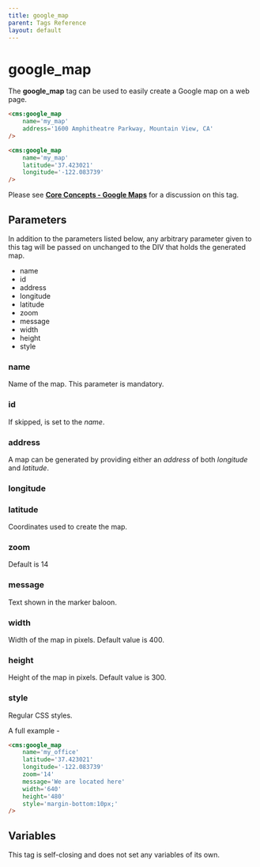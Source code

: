 ```yaml
---
title: google_map
parent: Tags Reference
layout: default
---
```


# google_map

The **google\_map** tag can be used to easily create a Google map on a web page.

```html
<cms:google_map
    name='my_map'
    address='1600 Amphitheatre Parkway, Mountain View, CA'
/>
```

```html
<cms:google_map
    name='my_map'
    latitude='37.423021'
    longitude='-122.083739'
/>
```

Please see [**Core Concepts - Google Maps**](../../concepts/google-maps.html) for a discussion on this tag.

## Parameters

In addition to the parameters listed below, any arbitrary parameter given to this tag will be passed on unchanged to the DIV that holds the generated map.

* name
* id
* address
* longitude
* latitude
* zoom
* message
* width
* height
* style

### name

Name of the map. This parameter is mandatory.

### id

If skipped, is set to the _name_.

### address

A map can be generated by providing either an _address_ of both _longitude_ and _latitude_.

### longitude

### latitude

Coordinates used to create the map.

### zoom

Default is 14

### message

Text shown in the marker baloon.

### width

Width of the map in pixels. Default value is 400\.

### height

Height of the map in pixels. Default value is 300\.

### style

Regular CSS styles.

A full example -

```html
<cms:google_map
    name='my_office'
    latitude='37.423021'
    longitude='-122.083739'
    zoom='14'
    message='We are located here'
    width='640'
    height='480'
    style='margin-bottom:10px;'
/>
```

## Variables

This tag is self-closing and does not set any variables of its own.
